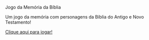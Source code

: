 Jogo da Memória da Bíblia

Um jogo da memória com personagens da Bíblia do Antigo e Novo Testamento!

[Clique aqui para jogar!](https://github.com/LdnewsEntretainment/Jogo-da-Mem-ria-B-blico)
